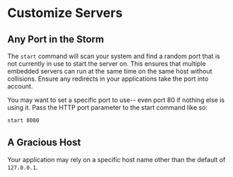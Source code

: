 # Customize Servers




## Any Port in the Storm

The `start` command will scan your system and find a random port that is not currently in use to start the server on.  This ensures that multiple embedded servers can run at the same time on the same host without collisions.  Ensure any redirects in your applications take the port into account.   

You may want to set a specific port to use-- even port 80 if nothing else is using it.  Pass the HTTP port parameter to the start command like so:
 
 ```bash
 start 8080
 ```
 

 
 ## A Gracious Host
 
 Your application may rely on a specific host name other than the default of `127.0.0.1`.  
 
 
 
 
 
 
 
